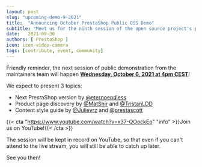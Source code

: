 ```yaml
---
layout: post
slug: "upcoming-demo-9-2021"
title:  "Announcing October PrestaShop Public OSS Demo"
subtitle: "Meet us for the ninth session of the open source project's public demo"
date:   2021-09-30
authors: [ PrestaShop ]
icon: icon-video-camera
tags: [contribute, event, community]
---
```


Friendly reminder, the next session of public demonstration from the maintainers team will happen [**Wednesday, October 6, 2021 at 4pm CEST**](https://www.youtube.com/watch?v=x37-QOockEo)!

We expect to present 3 topics:
- Next PrestaShop version by [@eternoendless](https://github.com/eternoendless)
- Product page discovery by [@MatShir](https://github.com/MatShir) and [@TristanLDD](https://github.com/TristanLDD)
- Content style guide by [@Julievrz](https://github.com/Julievrz) and [@prestascott](https://github.com/prestascott)

{{< cta "https://www.youtube.com/watch?v=x37-QOockEo" "info" >}}Join us on YouTube!{{< /cta >}}

The session will be kept in record on YouTube, so that even if you can't attend to the live stream, you will still be able to catch up later.

See you then!
